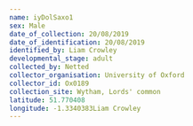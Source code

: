 ```yaml
---
name: iyDolSaxo1
sex: Male
date_of_collection: 20/08/2019
date_of_identification: 20/08/2019
identified_by: Liam Crowley
developmental_stage: adult
collected_by: Netted
collector_organisation: University of Oxford
collector_id: Ox0189
collection_site: Wytham, Lords' common
latitude: 51.770408
longitude: -1.3340383Liam Crowley
---
```

